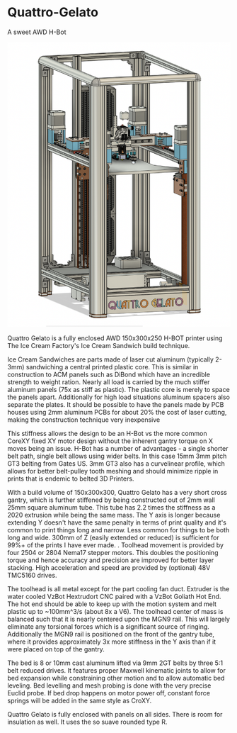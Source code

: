 # Quattro-Gelato
 A sweet AWD H-Bot

 ![Small Image of Quattro Gelato](https://github.com/CroXY3D/Quattro-Gelato/blob/master/Images/QG_Small.png?raw=true)

Quattro Gelato is a fully enclosed AWD 150x300x250 H-BOT printer using The Ice Cream Factory's  Ice Cream Sandwich build technique.

Ice Cream Sandwiches are parts made of laser cut aluminum (typically 2-3mm) sandwiching a central printed plastic core.  This is similar in construction to ACM panels such as DiBond which have an incredible strength to weight ration.  Nearly all load is carried by the much stiffer aluminum panels (75x as stiff as plastic).  The plastic core is merely to space the panels apart.   Additionally for high load situations aluminum spacers also separate the plates.  It should be possible to have the panels made by PCB houses using 2mm aluminum PCBs for about 20% the cost of laser cutting, making the construction technique very inexpensive

This stiffness allows the design to be an H-Bot vs the more common CoreXY fixed XY motor design without the inherent gantry torque on X moves being an issue.  H-Bot has a number of advantages - a single shorter belt path, single belt allows using wider belts.  In this case 15mm 3mm pitch GT3 belting from Gates US.  3mm GT3 also has a curvelinear profile, which allows for better belt-pulley tooth meshing and should minimize ripple in prints that is endemic to belted 3D Printers.

With a build volume of 150x300x300, Quattro Gelato has a very short cross gantry, which is further stiffened by being constructed out of 2mm wall 25mm square aluminum tube.   This tube has 2.2 times the stiffness as a 2020 extrusion while being the same mass.  The Y axis is longer because extending Y doesn't have the same penalty in terms of print quality and it's common to print things long and narrow.  Less common for things to be both long and wide.   300mm of Z (easily extended or reduced) is sufficient for 99%+ of the prints I have ever made.
. 
Toolhead movement is provided by four 2504 or 2804 Nema17 stepper motors.  This doubles the positioning torque and hence accuracy and precision are improved for better layer stacking.  High acceleration and speed are provided by (optional) 48V TMC5160 drives.

The toolhead is all metal except for the part cooling fan duct.  Extruder is the water cooled VzBot Hextrudort CNC paired with a VzBot Goliath Hot End.  The hot end should be able to keep up with the motion system and melt plastic up to ~100mm^3/s (about 8x a V6).  The toolhead center of mass is balanced such that it is nearly centered upon the MGN9 rail.  This will largely eliminate any torsional forces which is a significant source of ringing.  Additionally the MGN9 rail is positioned on the front of the gantry tube, where it provides approximately 3x more stiffness in the Y axis than if it were placed on top of the gantry.

The bed is 8 or 10mm cast aluminum lifted via 9mm 2GT belts by three 5:1 belt reduced drives.  It features proper Maxwell kinematic joints to allow for bed expansion while constraining other motion and to allow automatic bed leveling.   Bed levelling and mesh probing is done with the very precise Euclid probe.  If bed drop happens on motor power off, constant force springs will be added in the same style as CroXY.

Quattro Gelato is fully enclosed with panels on all sides.  There is room for insulation as well.  It uses the so suave rounded type R. 


